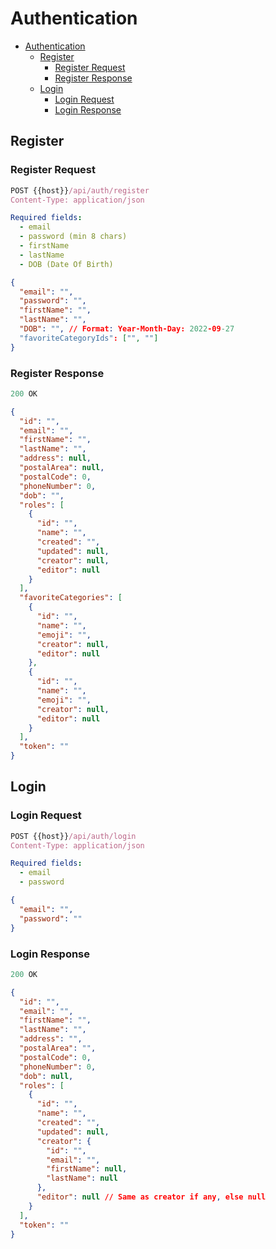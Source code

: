 # Authentication

- [Authentication](#authentication)
  - [Register](#register)
    - [Register Request](#register-request)
    - [Register Response](#register-response)
  - [Login](#login)
    - [Login Request](#login-request)
    - [Login Response](#login-response)

## Register

### Register Request

```js
POST {{host}}/api/auth/register
Content-Type: application/json
```

```yml
Required fields:
  - email
  - password (min 8 chars)
  - firstName
  - lastName
  - DOB (Date Of Birth)

```

```json
{
  "email": "",
  "password": "",
  "firstName": "",
  "lastName": "",
  "DOB": "", // Format: Year-Month-Day: 2022-09-27
  "favoriteCategoryIds": ["", ""]
}
```

### Register Response

```js
200 OK
```

```json
{
  "id": "",
  "email": "",
  "firstName": "",
  "lastName": "",
  "address": null,
  "postalArea": null,
  "postalCode": 0,
  "phoneNumber": 0,
  "dob": "",
  "roles": [
    {
      "id": "",
      "name": "",
      "created": "",
      "updated": null,
      "creator": null,
      "editor": null
    }
  ],
  "favoriteCategories": [
    {
      "id": "",
      "name": "",
      "emoji": "",
      "creator": null,
      "editor": null
    },
    {
      "id": "",
      "name": "",
      "emoji": "",
      "creator": null,
      "editor": null
    }
  ],
  "token": ""
}
```

## Login

### Login Request

```js
POST {{host}}/api/auth/login
Content-Type: application/json
```

```yml
Required fields:
  - email
  - password
```

```json
{
  "email": "",
  "password": ""
}
```

### Login Response

```js
200 OK
```

```json
{
  "id": "",
  "email": "",
  "firstName": "",
  "lastName": "",
  "address": "",
  "postalArea": "",
  "postalCode": 0,
  "phoneNumber": 0,
  "dob": null,
  "roles": [
    {
      "id": "",
      "name": "",
      "created": "",
      "updated": null,
      "creator": {
        "id": "",
        "email": "",
        "firstName": null,
        "lastName": null
      },
      "editor": null // Same as creator if any, else null
    }
  ],
  "token": ""
}
```
